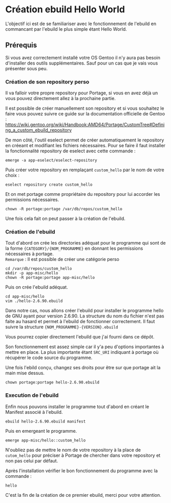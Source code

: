 # Création ebuild Hello World

L'objectif ici est de se familiariser avec le fonctionnement de l'ebuild en commancant par l'ebuild le plus simple étant Hello World.

## Prérequis

Si vous avez correctement installé votre OS Gentoo il n'y aura pas besoin d'installer des outils supplémentaires. Sauf pour un cas que je vais vous présenter sous peu.


### Création de son repository perso 

Il va falloir votre propre repository pour Portage, si vous en avez déjà un vous pouvez directement allez à la prochaine partie.

Il est possible de créer manuellement son repository et si vous souhaitez le faire vous pouvez suivre ce guide sur la documentation officielle de Gentoo : 
https://wiki.gentoo.org/wiki/Handbook:AMD64/Portage/CustomTree#Defining_a_custom_ebuild_repository

De mon côté, l'outil eselect permet de créer automatiquement le repository en créeant et modifiant les fichiers nécessaires. Pour se faire il faut installer la fonctionnalité repository de eselect avec cette commande : 

    emerge -a app-eselect/eselect-repository

Puis créer votre repository en remplaçant `custom_hello` par le nom de votre choix : 

    eselect repository create custom_hello

Et on met portage comme propriétaire du repository pour lui accorder les permissions nécessaires.

    chown -R portage:portage /var/db/repos/custom_hello

Une fois cela fait on peut passer à la création de l'ebuild.


### Création de l'ebuild

Tout d'abord on crée les directories adéquat pour le programme qui sont de la forme `{CATEGORY}/{NOM_PROGRAMME}` en donnant les permissions nécessaires à portage.  
``Remarque`` : Il est possible de créer une catégorie perso  

    cd /var/db/repos/custom_hello
    mkdir -p app-misc/hello
    chown -R portage:portage app-misc/hello

Puis on crée l'ebuild adéquat.

    cd app-misc/hello
    vim ./hello-2.6.90.ebuild

Dans notre cas, nous allons créer l'ebuild pour installer le programme hello de GNU ayant pour version 2.6.90. La structure du nom du fichier n'est pas faite au hasard et permet à l'ebuild de fonctionner correctement. Il faut suivre la structure `{NOM_PROGRAMME}-{VERSION}.ebuild`

Vous pourrez copier directement l'ebuild que j'ai fourni dans ce dépôt.

Son fonctionnement est assez simple car il y'a peu d'options importantes à mettre en place. La plus importante étant `SRC_URI` indiquant à portage où récupérer le code source du programme.

Une fois l'ebild conçu, changez ses droits pour être sur que portage ait la main mise dessus. 

    chown portage:portage hello-2.6.90.ebuild


### Execution de l'ebuild

Enfin nous pouvons installer le programme tout d'abord en créant le Manifest associé à l'ebuild. 

    ebuild hello-2.6.90.ebuild manifest

Puis en emergeant le programme. 

    emerge app-misc/hello::custom_hello

N'oubliez pas de mettre le nom de votre repository à la place de `cutom_hello` pour préciser à Portage de chercher dans votre repository et non pas celui par défaut.

Après l'installation vérifier le bon fonctionnement du programme avec la commande :

    hello

C'est la fin de la création de ce premier ebuild, merci pour votre attention.
